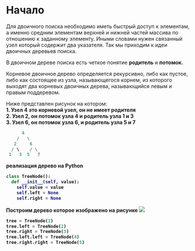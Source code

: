 # Начало

Для двоичного поиска необходимо иметь быстрый доступ к элементам, а именно средним элементам верхней и нижней частей массива по отношению к заданному элементу. Иными словами нужен связанный узел который содержит два указателя. Так мы приходим к идеи двоичных деревьев поиска.

В двоичном дереве поиска есть четкое понятие <b>родитель</b> и <b>потомок.</b>

Корневое двоичное дерево определяется рекурсивно, либо как пустое, либо как состоящее из узла, называющегося корнем, из которого выходят два корневых двоичных дерева, называющийся левым и правым поддеревом.

Ниже представлен рисунок на котором:  
    <b>1. Узел 4 это корневой узел, он не имеет родителя  
    <b>2. Узел 2, он потомок узла 4 и родитель узла 1 и 3  
    <b>3. Узел 6, он потомок узла 6, и родитель узла 5 и 7

```python
      4
    /   \
   2     6
  / \    / \
 1   3  5   7
```


реализация дерево на Python
```python
class TreeNode():
  def __init__(self, value):
    self.value = value
    self.left = None
    self.right = None
```

Построим дерево которое изображено на рисунке 
![](https://pythonist.ru/wp-content/uploads/2021/03/tree.gif)

```python
tree = TreeNode(1)
tree.left = TreeNode(2)
tree.right = TreeNode(3)
tree.left.left = TreeNode(4)
tree.right.right = TreeNode(5)
```